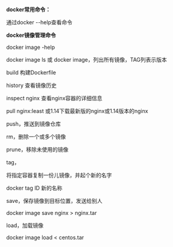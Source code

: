 **docker常用命令：**

通过docker --help查看命令



**docker镜像管理命令**

docker image -help



docker image ls 或 docker image，列出所有镜像，TAG列表示版本



build 构建Dockerfile



history 查看镜像历史



inspect nginx 查看nginx容器的详细信息



pull nginx:least 或1.14下载最新版的nginx或1.14版本的nginx



push，推送到镜像仓库



rm，删除一个或多个镜像



prune，移除未使用的镜像 



tag，

将指定容器复制一份儿镜像，并起个新的名字

docker tag ID 新的名称



save，保存镜像到目标位置，发送给别人

docker image save nginx > nginx.tar



load，加载镜像

docker image load  < centos.tar